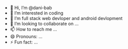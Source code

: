 - 👋 Hi, I’m @dani-bab
- 👀 I’m interested in coding
- 🌱 I’m  full stack web devloper and android devlopment
- 💞️ I’m looking to collaborate on ...
- 📫 How to reach me ...
- 😄 Pronouns: ...
- ⚡ Fun fact: ...

<!---
dani-bab/dani-bab is a ✨ special ✨ repository because its `README.md` (this file) appears on your GitHub profile.
You can click the Preview link to take a look at your changes.
--->
